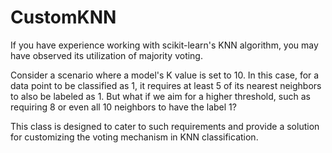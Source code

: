 # CustomKNN
If you have experience working with scikit-learn's KNN algorithm, you may have observed its utilization of majority voting.

Consider a scenario where a model's K value is set to 10. In this case, for a data point to be classified as 1, it requires at least 5 of its nearest neighbors to also be labeled as 1. But what if we aim for a higher threshold, such as requiring 8 or even all 10 neighbors to have the label 1?

This class is designed to cater to such requirements and provide a solution for customizing the voting mechanism in KNN classification.